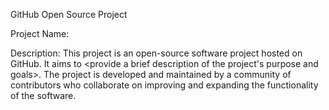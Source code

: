 

GitHub Open Source Project

Project Name: <Project Name>

Description:
This project is an open-source software project hosted on GitHub. It aims to <provide a brief description of the project's purpose and goals>. The project is developed and maintained by a community of contributors who collaborate on improving and expanding the functionality of the software.

